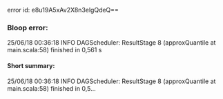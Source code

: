 error id: e8u19A5xAv2X8n3elgQdeQ==
### Bloop error:

25/06/18 00:36:18 INFO DAGScheduler: ResultStage 8 (approxQuantile at main.scala:58) finished in 0,561 s
#### Short summary: 

25/06/18 00:36:18 INFO DAGScheduler: ResultStage 8 (approxQuantile at main.scala:58) finished in 0,5...